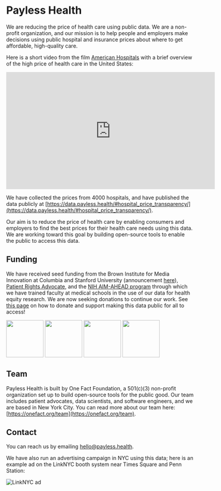 # Payless Health

We are reducing the price of health care using public data. We are a non-profit organization, and our mission is to help people and employers make decisions using public hospital and insurance prices about where to get affordable, high-quality care.

Here is a short video from the film [American Hospitals](https://fixithealthcare.com/watch/) with a brief overview of the high price of health care in the United States:

<iframe width="560" height="315" src="https://www.youtube.com/embed/g3PFIX9HC_w?si=ewJaQVK0W8i8pHbX" title="YouTube video player" frameborder="0" allow="accelerometer; autoplay; clipboard-write; encrypted-media; gyroscope; picture-in-picture; web-share" allowfullscreen></iframe>

We have collected the prices from 4000 hospitals, and have published the data publicly at [https://data.payless.health/#hospital_price_transparency/](https://data.payless.health/#hospital_price_transparency/).

Our aim is to reduce the price of health care by enabling consumers and employers to find the best prices for their health care needs using this data. We are working toward this goal by building open-source tools to enable the public to access this data.

## Funding

We have received seed funding from the Brown Institute for Media Innovation at Columbia and Stanford University (announcement [here](https://brown.columbia.edu/22-23-magic/)), [Patient Rights Advocate](https://www.patientrightsadvocate.org/), and the [NIH AIM-AHEAD program](https://www.aim-ahead.net/) through which we have trained faculty at medical schools in the use of our data for health equity research. We are now seeking donations to continue our work. See [this page](/donate) on how to donate and support making this data public for all to access! 

<img src="/patientrightsadvocate-logo.png" width="100" height="100">
<img src="/stanford-logo.png" width="100" height="100">
<img src="/columbia-logo.svg" width="100" height="100" />
<img src="/nih-logo.png" width="100" height="100" />



## Team 

Payless Health is built by One Fact Foundation, a 501(c)(3) non-profit organization set up to build open-source tools for the public good. Our team includes patient advocates, data scientists, and software engineers, and we are based in New York City. You can read more about our team here: [https://onefact.org/team](https://onefact.org/team).

## Contact

You can reach us by emailing [hello@payless.health](mailto:hello@payless.health).

We have also run an advertising campaign in NYC using this data; here is an example ad on the LinkNYC booth system near Times Square and Penn Station:

![LinkNYC ad](/payless.health-linknyc-campaign.jpg)
